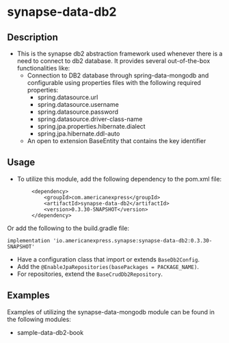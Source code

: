 # synapse-data-db2

## Description

- This is the synapse db2 abstraction framework used whenever there is a need to connect to
  db2 database. It provides several out-of-the-box functionalities like:
    - Connection to DB2 database through spring-data-mongodb and configurable 
  using properties files with the following required properties:
      - spring.datasource.url
      - spring.datasource.username
      - spring.datasource.password
      - spring.datasource.driver-class-name
      - spring.jpa.properties.hibernate.dialect
      - spring.jpa.hibernate.ddl-auto
  - An open to extension BaseEntity that contains the key identifier

## Usage
- To utilize this module, add the following dependency to the pom.xml file:
```
        <dependency>
            <groupId>com.americanexpress</groupId>
            <artifactId>synapse-data-db2</artifactId>
            <version>0.3.30-SNAPSHOT</version>
        </dependency>
```
Or add the following to the build.gradle file:
```
implementation 'io.americanexpress.synapse:synapse-data-db2:0.3.30-SNAPSHOT'
```
- Have a configuration class that import or extends `BaseDb2Config`.
- Add the `@EnableJpaRepositories(basePackages = PACKAGE_NAME)`.
- For repositories, extend the `BaseCrudDb2Repository`.


## Examples
Examples of utilizing the synapse-data-mongodb module can be found in the following modules:
- sample-data-db2-book
